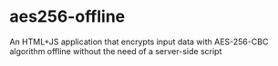 # aes256-offline
An HTML+JS application that encrypts input data with AES-256-CBC algorithm offline without the need of a server-side script
